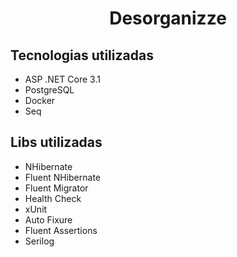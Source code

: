 <h1 align="center">Desorganizze</h1>

<h2>Tecnologias utilizadas</h3>
<ul>
  <li>ASP .NET Core 3.1</li>
  <li>PostgreSQL </li>
  <li>Docker </li>
  <li>Seq </li>
</ul>

<h2>Libs utilizadas</h3>
<ul>
  <li>NHibernate</li>
  <li>Fluent NHibernate</li>
  <li>Fluent Migrator</li>
  <li>Health Check</li>
  <li>xUnit</li>
  <li>Auto Fixure</li>
  <li>Fluent Assertions</li>
  <li>Serilog</li>
</ul>






